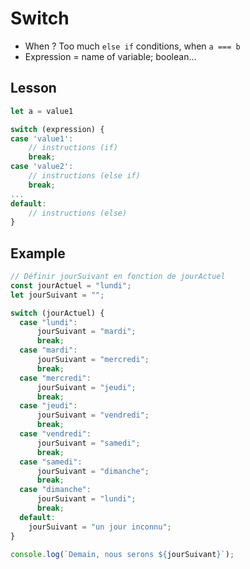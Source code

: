 # Switch

- When ? Too much ```else if``` conditions, when ```a === b```
- Expression = name of variable; boolean...

## Lesson
```javascript
let a = value1

switch (expression) {
case 'value1':
    // instructions (if)
    break;
case 'value2':
    // instructions (else if)
    break;
...
default:
    // instructions (else)
}
```

## Example
```javascript
// Définir jourSuivant en fonction de jourActuel
const jourActuel = "lundi";
let jourSuivant = "";

switch (jourActuel) {
  case "lundi":
      jourSuivant = "mardi";
      break;
  case "mardi":
      jourSuivant = "mercredi";
      break;
  case "mercredi":
      jourSuivant = "jeudi";
      break;
  case "jeudi":
      jourSuivant = "vendredi";
      break;
  case "vendredi":
      jourSuivant = "samedi";
      break;
  case "samedi":
      jourSuivant = "dimanche";
      break;
  case "dimanche":
      jourSuivant = "lundi";
      break;
  default: 
    jourSuivant = "un jour inconnu";
}

console.log(`Demain, nous serons ${jourSuivant}`);  
```
